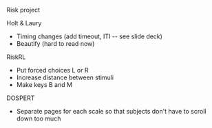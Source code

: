 Risk project

Holt & Laury
* Timing changes (add timeout, ITI -- see slide deck)
* Beautify (hard to read now)

RiskRL
* Put forced choices L or R 
* Increase distance between stimuli
* Make keys B and M

DOSPERT 
* Separate pages for each scale so that subjects don't have to scroll down too much

 